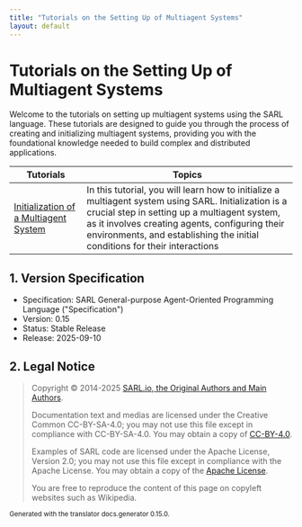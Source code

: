 ```yaml
---
title: "Tutorials on the Setting Up of Multiagent Systems"
layout: default
---
```


# Tutorials on the Setting Up of Multiagent Systems

Welcome to the tutorials on setting up multiagent systems using the SARL language. These tutorials are designed to guide you through the process of creating and initializing multiagent systems, providing you with the foundational knowledge needed to build complex and distributed applications.



| Tutorials | Topics |
|----------|-------|
| [Initialization of a Multiagent System](./MASInitialization.html) | In this tutorial, you will learn how to initialize a multiagent system using SARL. Initialization is a crucial step in setting up a multiagent system, as it involves creating agents, configuring their environments, and establishing the initial conditions for their interactions |

## 1. Version Specification

* Specification: SARL General-purpose Agent-Oriented Programming Language ("Specification")
* Version: 0.15
* Status: Stable Release
* Release: 2025-09-10

## 2. Legal Notice

> Copyright &copy; 2014-2025 [SARL.io, the Original Authors and Main Authors](http://www.sarl.io/about/index.html).
>
> Documentation text and medias are licensed under the Creative Common CC-BY-SA-4.0;
> you may not use this file except in compliance with CC-BY-SA-4.0.
> You may obtain a copy of [CC-BY-4.0](https://creativecommons.org/licenses/by-sa/4.0/deed.en).
>
> Examples of SARL code are licensed under the Apache License, Version 2.0;
> you may not use this file except in compliance with the Apache License.
> You may obtain a copy of the [Apache License](http://www.apache.org/licenses/LICENSE-2.0).
>
> You are free to reproduce the content of this page on copyleft websites such as Wikipedia.

<small>Generated with the translator docs.generator 0.15.0.</small>
